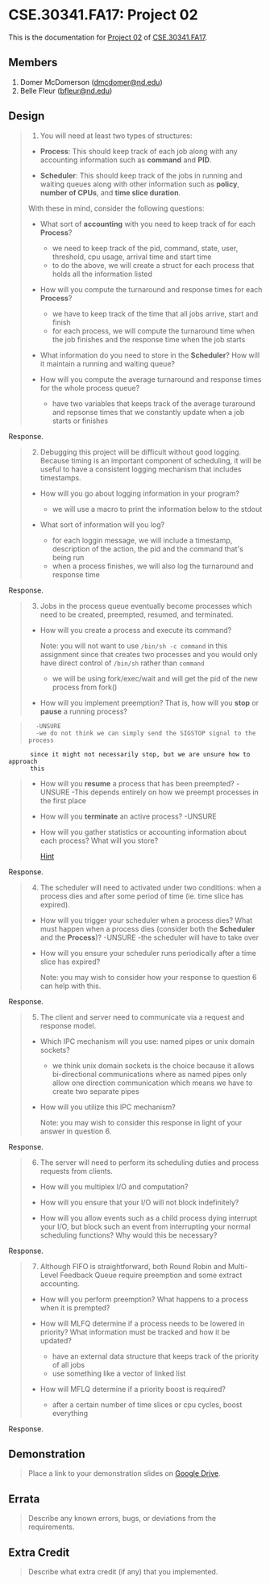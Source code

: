 CSE.30341.FA17: Project 02
==========================

This is the documentation for [Project 02] of [CSE.30341.FA17].

Members
-------

1. Domer McDomerson (dmcdomer@nd.edu)
2. Belle Fleur (bfleur@nd.edu)

Design
------

> 1. You will need at least two types of structures:
>
>   - **Process**: This should keep track of each job along with any accounting
>     information such as **command** and **PID**.
>
>   - **Scheduler**: This should keep track of the jobs in running and waiting
>     queues along with other information such as **policy**, **number of
>     CPUs**, and **time slice duration**.
>
>   With these in mind, consider the following questions:
>
>   - What sort of **accounting** with you need to keep track of for each
>     **Process**?
>       - we need to keep track of the pid, command, state, user, threshold, cpu
>         usage, arrival time and start time
>       - to do the above, we will create a struct for each process that holds
>         all the information listed
>
>   - How will you compute the turnaround and response times for each
>     **Process**?
>       - we have to keep track of the time that all jobs arrive, start and
>         finish
>       - for each process, we will compute the turnaround time when the job
>         finishes and the response time when the job starts
>
>   - What information do you need to store in the **Scheduler**?  How will it
>     maintain a running and waiting queue?
>
>   - How will you compute the average turnaround and response times for the
>     whole process queue?
>       - have two variables that keeps track of the average turaround and
>         repsonse times that we constantly update when a job starts or finishes

Response.

> 2. Debugging this project will be difficult without good logging.  Because
>    timing is an important component of scheduling, it will be useful to have
>    a consistent logging mechanism that includes timestamps.
>
>   - How will you go about logging information in your program?
>       - we will use a macro to print the information below to the stdout
>
>   - What sort of information will you log?
>       - for each loggin message, we will include a timestamp, description of
>         the action, the pid and the command that's being run
>       - when a process finishes, we will also log the turnaround and response
>         time

Response.

> 3. Jobs in the process queue eventually become processes which need to be
>    created, preempted, resumed, and terminated.
>
>   - How will you create a process and execute its command?
>
>       Note: you will not want to use `/bin/sh -c command` in this assignment
>       since that creates two processes and you would only have direct control
>       of `/bin/sh` rather than `command`
>
>       - we will be using fork/exec/wait and will get the pid of the new 
        process from fork()
>
>   - How will you implement preemption?  That is, how will you **stop** or
>     **pause** a running process?

>       -UNSURE 
>       -we do not think we can simply send the SIGSTOP signal to the process
          since it might not necessarily stop, but we are unsure how to approach
          this
>
>   - How will you **resume** a process that has been preempted?
>       -UNSURE
>       -This depends entirely on how we preempt processes in the first place
>
>   - How will you **terminate** an active process?
>       -UNSURE
>
>   - How will you gather statistics or accounting information about each
>     process?  What will you store?
>
>       [Hint](https://stackoverflow.com/questions/16726779/how-do-i-get-the-total-cpu-usage-of-an-application-from-proc-pid-stat)

Response.

> 4. The scheduler will need to activated under two conditions: when a process
>    dies and after some period of time (ie. time slice has expired).
>
>   - How will you trigger your scheduler when a process dies?  What must
>     happen when a process dies (consider both the **Scheduler** and the
>     **Process**)?
        -UNSURE
        -the scheduler will have to take over
>
>   - How will you ensure your scheduler runs periodically after a time slice
>     has expired?
>
>       Note: you may wish to consider how your response to question 6 can help
>       with this.

Response.

> 5. The client and server need to communicate via a request and response
>    model.
>
>   - Which IPC mechanism will you use: named pipes or unix domain sockets?
>       - we think unix domain sockets is the choice because it allows
>         bi-directional communications where as named pipes only allow one
>         direction communication which means we have to create two separate
>         pipes
>
>   - How will you utilize this IPC mechanism?
>
>       Note: you may wish to consider this response in light of your answer in
>       question 6.

Response.

> 6. The server will need to perform its scheduling duties and process requests
>    from clients.
>
>   - How will you multiplex I/O and computation?
>
>   - How will you ensure that your I/O will not block indefinitely?
>
>   - How will you allow events such as a child process dying interrupt your
>     I/O, but block such an event from interrupting your normal scheduling
>     functions?  Why would this be necessary?

Response.

> 7. Although FIFO is straightforward, both Round Robin and Multi-Level
>    Feedback Queue require preemption and some extract accounting.
>
>   - How will you perform preemption?  What happens to a process when it is
>     prempted?
>
>   - How will MLFQ determine if a process needs to be lowered in priority?
>     What information must be tracked and how it be updated?
>       - have an external data structure that keeps track of the priority of
>         all jobs
>       - use something like a vector of linked list
>
>   - How will MFLQ determine if a priority boost is required?
>       - after a certain number of time slices or cpu cycles, boost everything

Response.

Demonstration
-------------

> Place a link to your demonstration slides on [Google Drive].

Errata
------

> Describe any known errors, bugs, or deviations from the requirements.

Extra Credit
------------

> Describe what extra credit (if any) that you implemented.




[Project 02]:       https://www3.nd.edu/~pbui/teaching/cse.30341.fa17/project02.html
[CSE.30341.FA17]:   https://www3.nd.edu/~pbui/teaching/cse.30341.fa17/
[Google Drive]:     https://drive.google.com
